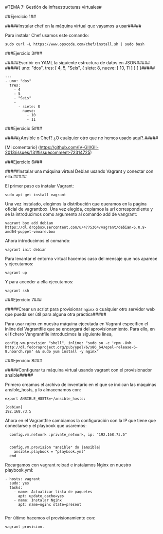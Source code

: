 #TEMA 7: Gestión de infraestructuras virtuales#

##Ejercicio 1##

#####Instalar chef en la máquina virtual que vayamos a usar#####

Para instalar Chef usamos este comando:

```shell
sudo curl -L https://www.opscode.com/chef/install.sh | sudo bash
```


###Ejercicio 3###

#####Escribir en YAML la siguiente estructura de datos en JSON#####
#####{ uno: "dos", tres: [ 4, 5, "Seis", { siete: 8, nueve: [ 10, 11 ] } ] }#####

```shell
---
- uno: "dos"
  tres:
    - 4
    - 5
    - "Seis"
    -
      - siete: 8
        nueve:
          - 10
          - 11
```


###Ejercicio 5###

#####¿Ansible o Chef? ¿O cualquier otro que no hemos usado aquí?.#####

[Mi comentario] (https://github.com/IV-GII/GII-2013/issues/131#issuecomment-72314725)


###Ejercicio 6###

#####Instalar una máquina virtual Debian usando Vagrant y conectar con ella.#####

El primer paso es instalar Vagrant:

```shell
sudo apt-get install vagrant
```

Una vez instalado, elegimos la distribución que queramos en la página oficial de vagrantbox. Una vez elegida, copiamos la url correspondiente y se la introducimos como argumento al comando add de vangrant:

```shell 
vagrant box add debian https://dl.dropboxusercontent.com/u/4775364/vagrant/debian-6.0.9-amd64-puppet-vmware.box
```

Ahora introducimos el comando: 

```shell
vagrant init debian
```

Para levantar el entorno virtual hacemos caso del mensaje que nos aparece y ejecutamos:

```shell
vagrant up
```

Y para acceder a ella ejecutamos: 

```shell
vagrant ssh
```


###Ejercicio 7###

#####Crear un script para provisionar `nginx` o cualquier otro servidor web que pueda ser útil para alguna otra práctica#####

Para usar nginx en nuestra máquina ejecutada en Vagrant especifico el inline del Vagrantfile que se encargará del aprovisionamiento. Para ello, en el fichero Vangrantfile introducimos la siguiente linea,

```shell
config.vm.provision "shell", inline: "sudo su -c 'rpm -Uvh http://dl.fedoraproject.org/pub/epel/6/x86_64/epel-release-6-8.noarch.rpm' && sudo yum install -y nginx"
```


###Ejercicio 8###

#####Configurar tu máquina virtual usando vagrant con el provisionador ansible#####

Primero creamos el archivo de inventario en el que se indican las máquinas ansible_hosts, y lo almacenamos con:

```shell
export ANSIBLE_HOSTS=~/ansible_hosts:

```

```shell
[debian]
192.168.73.5
```

Ahora en el Vagrantfile cambiamos la configuración con la IP que tiene que conectarse y el playbook que usaremos:

```shell
  config.vm.network :private_network, ip: "192.168.73.5"


  config.vm.provision "ansible" do |ansible| 
    ansible.playbook = "playbook.yml"
  end
```

Recargamos con vagrant reload e instalamos Nginx en nuestro playbook.yml:

```shell
- hosts: vagrant
  sudo: yes
  tasks:
    - name: Actualizar lista de paquetes
      apt: update_cache=yes
    - name: Instalar Nginx
      apt: name=nginx state=present
      
```
Por último hacemos el provisionamiento con:

```shell
vagrant provision.
```
